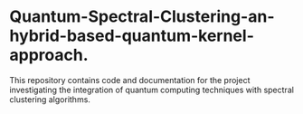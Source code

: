 # Quantum-Spectral-Clustering-an-hybrid-based-quantum-kernel-approach.
This repository contains code and documentation for the project investigating the integration of quantum computing techniques with spectral clustering algorithms.
